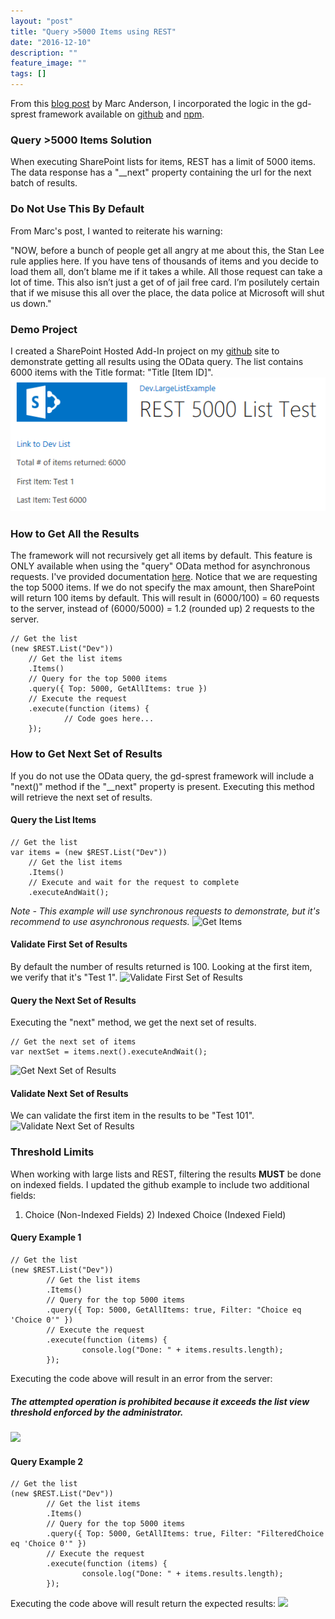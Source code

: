 ```yaml
---
layout: "post"
title: "Query >5000 Items using REST"
date: "2016-12-10"
description: ""
feature_image: ""
tags: []
---
```


From this [blog post](http://sympmarc.com/2016/11/30/25696/) by Marc Anderson, I incorporated the logic in the gd-sprest framework available on [github](https://github.com/gunjandatta/sprest) and [npm](https://www.npmjs.com/package/gd-sprest).

<!--more-->

### Query >5000 Items Solution

When executing SharePoint lists for items, REST has a limit of 5000 items. The data response has a "\_\_next" property containing the url for the next batch of results.

### Do Not Use This By Default

From Marc's post, I wanted to reiterate his warning:

"NOW, before a bunch of people get all angry at me about this, the Stan Lee rule applies here. If you have tens of thousands of items and you decide to load them all, don’t blame me if it takes a while. All those request can take a lot of time. This also isn’t just a get of of jail free card. I’m posilutely certain that if we misuse this all over the place, the data police at Microsoft will shut us down."

### Demo Project

I created a SharePoint Hosted Add-In project on my [github](https://github.com/gunjandatta/sprest-large-list) site to demonstrate getting all results using the OData query. The list contains 6000 items with the Title format: "Title \[Item ID\]". ![Demo](https://github.com/gunjandatta/sprest-large-list/raw/master/Dev.LargeListExample/Images/demo.png)

### How to Get All the Results

The framework will not recursively get all items by default. This feature is ONLY available when using the "query" OData method for asynchronous requests. I've provided documentation [here](https://github.com/gunjandatta/sprest/wiki/OData-Query). Notice that we are requesting the top 5000 items. If we do not specify the max amount, then SharePoint will return 100 items by default. This will result in (6000/100) = 60 requests to the server, instead of (6000/5000) = 1.2 (rounded up) 2 requests to the server.

```
// Get the list
(new $REST.List("Dev"))
    // Get the list items
    .Items()
    // Query for the top 5000 items
    .query({ Top: 5000, GetAllItems: true })
    // Execute the request
    .execute(function (items) {
            // Code goes here...
    });

```

### How to Get Next Set of Results

If you do not use the OData query, the gd-sprest framework will include a "next()" method if the "\_\_next" property is present. Executing this method will retrieve the next set of results.

#### Query the List Items

```
// Get the list
var items = (new $REST.List("Dev"))
    // Get the list items
    .Items()
    // Execute and wait for the request to complete
    .executeAndWait();

```

_Note - This example will use synchronous requests to demonstrate, but it's recommend to use asynchronous requests._ ![Get Items](https://dattabase.com/blog/wp-content/uploads/2016/12/getItems.png)

#### Validate First Set of Results

By default the number of results returned is 100. Looking at the first item, we verify that it's "Test 1". ![Validate First Set of Results](https://dattabase.com/blog/wp-content/uploads/2016/12/validateFirstSetOfResults.png)

#### Query the Next Set of Results

Executing the "next" method, we get the next set of results.

```
// Get the next set of items
var nextSet = items.next().executeAndWait();

```

![Get Next Set of Results](https://dattabase.com/blog/wp-content/uploads/2016/12/getNextSetOfResults.png)

#### Validate Next Set of Results

We can validate the first item in the results to be "Test 101". ![Validate Next Set of Results](https://dattabase.com/blog/wp-content/uploads/2016/12/validateNextSetOfResults.png)

### Threshold Limits

When working with large lists and REST, filtering the results **MUST** be done on indexed fields. I updated the github example to include two additional fields:

1) Choice (Non-Indexed Fields) 2) Indexed Choice (Indexed Field)

#### Query Example 1

```
// Get the list
(new $REST.List("Dev"))
        // Get the list items
        .Items()
        // Query for the top 5000 items
        .query({ Top: 5000, GetAllItems: true, Filter: "Choice eq 'Choice 0'" })
        // Execute the request
        .execute(function (items) {
                console.log("Done: " + items.results.length);
        });

```

Executing the code above will result in an error from the server:

##### The attempted operation is prohibited because it exceeds the list view threshold enforced by the administrator.

![](https://dattabase.com/blog/wp-content/uploads/2016/12/testFilterOnNonIndexedField.png)

#### Query Example 2

```
// Get the list
(new $REST.List("Dev"))
        // Get the list items
        .Items()
        // Query for the top 5000 items
        .query({ Top: 5000, GetAllItems: true, Filter: "FilteredChoice eq 'Choice 0'" })
        // Execute the request
        .execute(function (items) {
                console.log("Done: " + items.results.length);
        });

```

Executing the code above will result return the expected results: ![](https://dattabase.com/blog/wp-content/uploads/2016/12/testFilterOnIndexedField.png)
